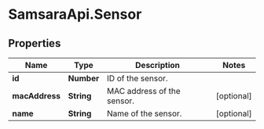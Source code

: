 # SamsaraApi.Sensor

## Properties
Name | Type | Description | Notes
------------ | ------------- | ------------- | -------------
**id** | **Number** | ID of the sensor. | 
**macAddress** | **String** | MAC address of the sensor. | [optional] 
**name** | **String** | Name of the sensor. | [optional] 


